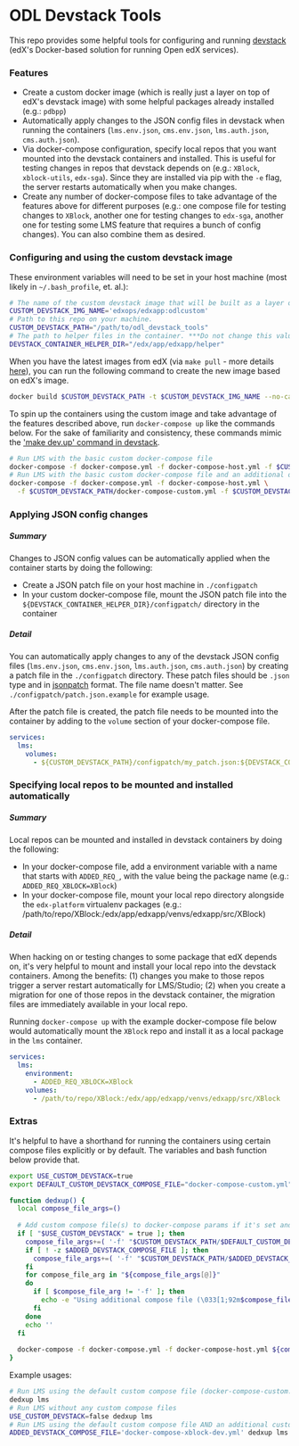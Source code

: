 # ODL Devstack Tools

This repo provides some helpful tools for configuring and running [devstack](https://github.com/edx/devstack) (edX's Docker-based solution for running Open edX services).

### Features

- Create a custom docker image (which is really just a layer on top of edX's 
  devstack image) with some helpful packages already installed (e.g.: `pdbpp`)
- Automatically apply changes to the JSON config files in devstack when running the containers
  (`lms.env.json`, `cms.env.json`, `lms.auth.json`, `cms.auth.json`).
- Via docker-compose configuration, specify local repos that you want mounted 
  into the devstack containers and installed. 
  This is useful for testing changes in repos that devstack depends on (e.g.: `XBlock`, 
  `xblock-utils`, `edx-sga`). Since they are installed via pip with the `-e` flag, the 
  server restarts automatically when you make changes.
- Create any number of docker-compose files to take advantage of the features above for different
  purposes (e.g.: one compose file for testing changes to `XBlock`, another one for testing changes to `edx-sga`, 
  another one for testing some LMS feature that requires a bunch of config changes). You can also combine them as 
  desired.
 

### Configuring and using the custom devstack image

These environment variables will need to be set in your host machine (most likely in `~/.bash_profile`, et. al.):

```bash
# The name of the custom devstack image that will be built as a layer on top of the devstack image.
CUSTOM_DEVSTACK_IMG_NAME='edxops/edxapp:odlcustom'
# Path to this repo on your machine.
CUSTOM_DEVSTACK_PATH="/path/to/odl_devstack_tools"
# The path to helper files in the container. ***Do not change this value***
DEVSTACK_CONTAINER_HELPER_DIR="/edx/app/edxapp/helper"
```

When you have the latest images from edX (via `make pull` - more details 
[here](https://github.com/edx/devstack#using-the-latest-images)), you can run the following command to 
create the new image based on edX's image.
 
```bash
docker build $CUSTOM_DEVSTACK_PATH -t $CUSTOM_DEVSTACK_IMG_NAME --no-cache
```

To spin up the containers using the custom image and take advantage of the features described above,
run `docker-compose up` like the commands below. For the sake of familiarity and consistency, these 
commands mimic the ['make dev.up' command in devstack](https://github.com/edx/devstack/blob/master/Makefile).

```bash
# Run LMS with the basic custom docker-compose file
docker-compose -f docker-compose.yml -f docker-compose-host.yml -f $CUSTOM_DEVSTACK_PATH/docker-compose-custom.yml up -d lms
# Run LMS with the basic custom docker-compose file and an additional one that you created
docker-compose -f docker-compose.yml -f docker-compose-host.yml \
  -f $CUSTOM_DEVSTACK_PATH/docker-compose-custom.yml -f $CUSTOM_DEVSTACK_PATH/docker-compose-mine.yml up -d lms
```

### Applying JSON config changes

##### Summary

Changes to JSON config values can be automatically applied when the container starts by doing the following:

- Create a JSON patch file on your host machine in `./configpatch`
- In your custom docker-compose file, mount the JSON patch file into the 
  `${DEVSTACK_CONTAINER_HELPER_DIR}/configpatch/` directory in the container

##### Detail

You can automatically apply changes to any of the devstack JSON config files 
(`lms.env.json`, `cms.env.json`, `lms.auth.json`, `cms.auth.json`) by creating a patch file 
in the `./configpatch` directory. These patch files should be `.json` type and in 
[jsonpatch](http://jsonpatch.com/) format. The file name doesn't matter. See `./configpatch/patch.json.example` 
for example usage.

After the patch file is created, the patch file needs to be mounted into the container by adding to the `volume`
section of your docker-compose file.

```yml
services:
  lms:
    volumes:
      - ${CUSTOM_DEVSTACK_PATH}/configpatch/my_patch.json:${DEVSTACK_CONTAINER_HELPER_DIR}/configpatch/my_patch.json
```

### Specifying local repos to be mounted and installed automatically

##### Summary

Local repos can be mounted and installed in devstack containers by doing the following:

- In your docker-compose file, add a environment variable with a name that starts with `ADDED_REQ_`, with the value
  being the package name (e.g.: `ADDED_REQ_XBLOCK=XBlock`) 
- In your docker-compose file, mount your local repo directory alongside the `edx-platform` virtualenv packages 
  (e.g.: /path/to/repo/XBlock:/edx/app/edxapp/venvs/edxapp/src/XBlock)

##### Detail

When hacking on or testing changes to some package that edX depends on, it's very helpful to mount and install your 
local repo into the devstack containers. Among the benefits: (1) changes you make to those repos trigger a server
restart automatically for LMS/Studio; (2) when you create a migration for one of those repos in the devstack container, 
the migration files are immediately available in your local repo.

Running `docker-compose up` with the example docker-compose file below would automatically mount the `XBlock` repo 
and install it as a local package in the `lms` container.
   
```yml
services:
  lms:
    environment:
      - ADDED_REQ_XBLOCK=XBlock
    volumes:
      - /path/to/repo/XBlock:/edx/app/edxapp/venvs/edxapp/src/XBlock
```

### Extras

It's helpful to have a shorthand for running the containers using certain compose files explicitly or by default.
The variables and bash function below provide that.  

```bash
export USE_CUSTOM_DEVSTACK=true
export DEFAULT_CUSTOM_DEVSTACK_COMPOSE_FILE="docker-compose-custom.yml"

function dedxup() {
  local compose_file_args=()
  
  # Add custom compose file(s) to docker-compose params if it's set and the file exists
  if [ "$USE_CUSTOM_DEVSTACK" = true ]; then
    compose_file_args+=( '-f' "$CUSTOM_DEVSTACK_PATH/$DEFAULT_CUSTOM_DEVSTACK_COMPOSE_FILE" )
    if [ ! -z $ADDED_DEVSTACK_COMPOSE_FILE ]; then
      compose_file_args+=( '-f' "$CUSTOM_DEVSTACK_PATH/$ADDED_DEVSTACK_COMPOSE_FILE" )
    fi
    for compose_file_arg in "${compose_file_args[@]}"
    do
      if [ $compose_file_arg != '-f' ]; then
        echo -e "Using additional compose file (\033[1;92m$compose_file_arg\e[0m) ..."
      fi
    done
    echo ''
  fi
  
  docker-compose -f docker-compose.yml -f docker-compose-host.yml ${compose_file_args[@]} up -d $@
}
```

Example usages:
```bash
# Run LMS using the default custom compose file (docker-compose-custom.yml)
dedxup lms
# Run LMS without any custom compose files
USE_CUSTOM_DEVSTACK=false dedxup lms
# Run LMS using the default custom compose file AND an additional custom compose file
ADDED_DEVSTACK_COMPOSE_FILE='docker-compose-xblock-dev.yml' dedxup lms
```
